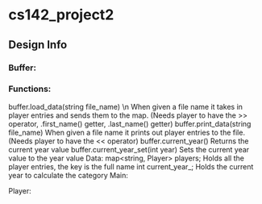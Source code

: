 # cs142_project2

## Design Info

### Buffer:
### Functions:
buffer.load_data(string file_name) \n
When given a file name it takes in player entries and sends them to the map. (Needs player to have the >> operator, .first_name() getter, .last_name() getter)
buffer.print_data(string file_name)
When given a file name it prints out player entries to the file. (Needs player to have the << operator)
buffer.current_year()
Returns the current year value
buffer.current_year_set(int year)
Sets the current year value to the year value
Data:
map<string, Player> players;
Holds all the player entries, the key is the full name
int current_year_;
Holds the current year to calculate the category
Main:



Player: 
